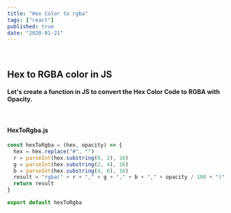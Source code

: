 ```yaml
---
title: "Hex Color to rgba"
tags: ["react"]
published: true
date: "2020-01-21"
---
```


<!-- <img src="./images/hello-world.png" /> -->

<br>

## Hex to RGBA color in JS

#### Let's create a function in JS to convert the Hex Color Code to RGBA with Opacity.

<br>

#### HexToRgba.js

```javascript
const hexToRgba = (hex, opacity) => {
  hex = hex.replace("#", "")
  r = parseInt(hex.substring(0, 2), 16)
  g = parseInt(hex.substring(2, 4), 16)
  b = parseInt(hex.substring(4, 6), 16)
  result = "rgba(" + r + "," + g + "," + b + "," + opacity / 100 + ")"
  return result
}

export default hexToRgba
```
